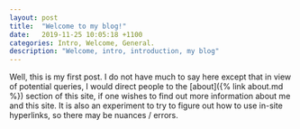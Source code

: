 ```yaml
---
layout: post
title:  "Welcome to my blog!"
date:   2019-11-25 10:05:18 +1100
categories: Intro, Welcome, General.
description: "Welcome, intro, introduction, my blog"
---
```


Well, this is my first post.  I do not have much to say here except that in view of potential queries, I would direct people to the [about]({% link about.md %}) section of this site, if one wishes to find out more information about me and this site.  It is also an experiment to try to figure out how to use in-site hyperlinks, so there may be nuances / errors.